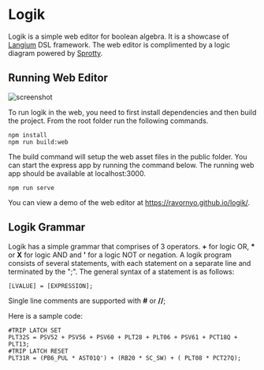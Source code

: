 # Logik
Logik is a simple web editor for boolean algebra. It is a showcase of [Langium](https://github.com/langium/langium) DSL framework. The web editor is complimented by a logic diagram powered by [Sprotty](https://github.com/eclipse-sprotty/sprotty).

## Running Web Editor
![screenshot](https://user-images.githubusercontent.com/877171/235789552-70737b07-667d-4fbf-86e3-9068b6eedfe6.png)

To run logik in the web, you need to first install dependencies and then build the project. From the root folder run the following commands.

```
npm install
npm run build:web
```

The build command will setup the web asset files in the public folder. You can start the express app by running the command below. The running web app should be available at localhost:3000.

```
npm run serve
```

You can view a demo of the web editor at https://ravornyo.github.io/logik/.

## Logik Grammar
Logik has a simple grammar that comprises of 3 operators. **+** for logic OR, **\*** or **X** for logic AND and **'** for a logic NOT or negation. A logik program consists of several statements, with each statement on a separate line and terminated by the ";". The general syntax of a statement is as follows:
```
[LVALUE] = [EXPRESSION];
```
Single line comments are supported with **#** or **//**;

Here is a sample code:
```
#TRIP LATCH SET
PLT32S = PSV52 + PSV56 + PSV60 + PLT28 + PLT06 + PSV61 + PCT18Q + PLT13;
#TRIP LATCH RESET
PLT31R = (PB6_PUL * AST01Q') + (RB20 * SC_SW) + ( PLT08 * PCT27Q);
```

